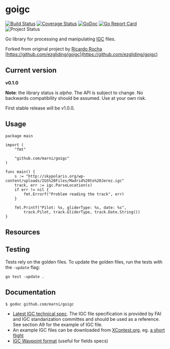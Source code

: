 # goigc 

[![Build Status](https://travis-ci.org/marni/goigc.svg?branch=master)](http://travis-ci.org/marni/goigc) 
[![Coverage Status](https://coveralls.io/repos/github/marni/goigc/badge.svg?branch=master)](https://coveralls.io/github/marni/goigc?branch=master) 
[![GoDoc](https://godoc.org/github.com/marni/goigc?status.png)](https://godoc.org/github.com/marni/goigc) [![Go 
Report Card](https://goreportcard.com/badge/github.com/marni/goigc)](https://goreportcard.com/report/github.com/marni/goigc)
![Project Status](http://img.shields.io/badge/status-alpha-red.svg)

Go library for processing and manipulating [IGC](https://www.fai.org/sites/default/files/documents/igc_fr_spec_with_al4a_2016-4-10.pdf) 
files.

Forked from original project by [Ricardo Rocha](https://github.com/rochaporto) 
[https://github.com/ezgliding/goigc](https://github.com/ezgliding/goigc)

## Current version

**v0.1.0**

**Note**: the library status is *alpha*. The API is subject to 
change. No backwards compatibility should be assumed. Use at your own risk.

First stable release will be v1.0.0.

## Usage

```
package main

import (
	"fmt"

	"github.com/marni/goigc"
)

func main() {
    s := "http://skypolaris.org/wp-content/uploads/IGS%20Files/Madrid%20to%20Jerez.igc"
    track, err := igc.ParseLocation(s)
    if err != nil {
        fmt.Errorf("Problem reading the track", err)
    }

    fmt.Printf("Pilot: %s, gliderType: %s, date: %s", 
        track.Pilot, track.GliderType, track.Date.String())
}
```


## Resources



## Testing

Tests rely on the golden files. To update the golden files, run the tests with the `-update` flag:
```
go test -update .
```

## Documentation

    $ godoc github.com/marni/goigc
    
* [Latest IGC technical spec](https://www.fai.org/sites/default/files/documents/igc_fr_spec_with_al4a_2016-4-10.pdf). 
The IGC file specification is provided by FAI and IGC standarization committes and 
should be used as a reference. See section A9 for the example of IGC file.
* An example IGC files can be downloaded from [XContest.org](http://xcontest.org), eg. [a short flight](https://www.xcontest.org/track.php?t=1533585909.37.igc)
* [IGC Waypoint format](https://www.fai.org/sites/default/files/documents/wpformat.pdf) (useful for fields specs)

